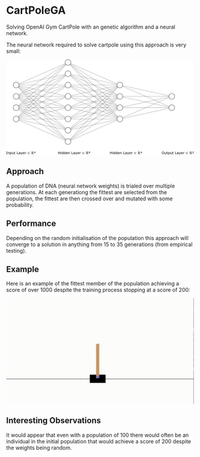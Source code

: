 # CartPoleGA
Solving OpenAI Gym CartPole with an genetic algorithm and a neural network.

The neural network required to solve cartpole using this approach is very small:

![](media/NN.png)

## Approach

A population of DNA (neural network weights) is trialed over multiple generations. At each generationg the fittest are selected from the population, the fittest are then crossed over and mutated with some probability.

## Performance 

Depending on the random initialisation of the population this approach will converge to a solution in anything from 15 to 35 generations (from empirical testing).

## Example

Here is an example of the fittest member of the population achieving a score of over 1000 despite the training process stopping at a score of 200:

![](media/CartPole1000.gif)

## Interesting Observations

It would appear that even with a population of 100 there would often be an individual in the initial population that would achieve a score of 200 despite the weights being random.
